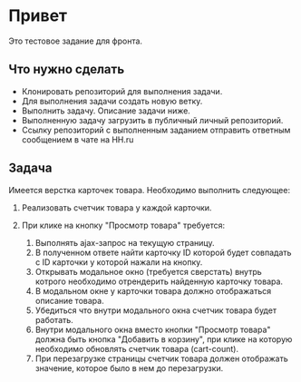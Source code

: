 # Привет

Это тестовое задание для фронта.

## Что нужно сделать

- Клонировать репозиторий для выполнения задачи.
- Для выполнения задачи создать новую ветку.
- Выполнить задачу. Описание задачи ниже.
- Выполненную задачу загрузить в публичный личный репозиторий.
- Ссылку репозиторий с выполненным заданием отправить ответным сообщением в чате на HH.ru

## Задача

Имеется верстка карточек товара. Необходимо выполнить следующее:

1. Реализовать счетчик товара у каждой карточки.
2. При клике на кнопку "Просмотр товара" требуется:

   1. Выполнять ajax-запрос на текущую страницу.
   2. В полученном ответе найти карточку ID которой будет совпадать с ID карточки у которой нажали на кнопку.
   3. Открывать модальное окно (требуется сверстать) внутрь котрого необходимо отрендерить найденную карточку товара.
   4. В модальном окне у карточки товара должно отображаться описание товара.
   5. Убедиться что внутри модального окна счетчик товара будет работать.
   6. Внутри модального окна вместо кнопки "Просмотр товара" должна быть кнопка "Добавить в корзину", при клике на которую необходимо обновлять счетчик товара (cart-count).
   7. При перезагрузке страницы счетчик товара должен отображать значение, которое было в нем до перезагрузки.

